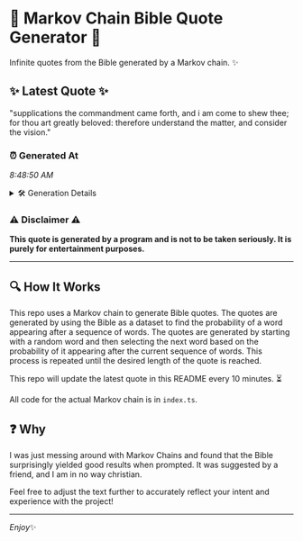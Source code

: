 # 📖 Markov Chain Bible Quote Generator 📖

Infinite quotes from the Bible generated by a Markov chain. ✨

## ✨ Latest Quote ✨
"supplications the commandment came forth, and i am come to shew thee; for thou art greatly beloved: therefore understand the matter, and consider the vision."

### ⏰ Generated At
*8:48:50 AM*

<details>
    <summary>🛠️ Generation Details</summary>
    <p>
        <strong>🌱 Seed:</strong> supplications<br>
        <strong>🔄 Iterations:</strong> 24<br>
        <strong>📜 Context History:</strong><br>[ supplications ]: the<br>[ supplications, the ]: commandment<br>[ supplications, the, commandment ]: came<br>[ supplications, the, commandment, came ]: forth,<br>[ supplications, the, commandment, came, forth, ]: and<br>[ supplications, the, commandment, came, forth,, and ]: i<br>[ the, commandment, came, forth,, and, i ]: am<br>[ commandment, came, forth,, and, i, am ]: come<br>[ came, forth,, and, i, am, come ]: to<br>[ forth,, and, i, am, come, to ]: shew<br>[ and, i, am, come, to, shew ]: thee;<br>[ i, am, come, to, shew, thee; ]: for<br>[ am, come, to, shew, thee;, for ]: thou<br>[ come, to, shew, thee;, for, thou ]: art<br>[ to, shew, thee;, for, thou, art ]: greatly<br>[ shew, thee;, for, thou, art, greatly ]: beloved:<br>[ thee;, for, thou, art, greatly, beloved: ]: therefore<br>[ for, thou, art, greatly, beloved:, therefore ]: understand<br>[ thou, art, greatly, beloved:, therefore, understand ]: the<br>[ art, greatly, beloved:, therefore, understand, the ]: matter,<br>[ greatly, beloved:, therefore, understand, the, matter, ]: and<br>[ beloved:, therefore, understand, the, matter,, and ]: consider<br>[ therefore, understand, the, matter,, and, consider ]: the<br>[ understand, the, matter,, and, consider, the ]: vision.<br>
    </p>
</details>

### ⚠️ Disclaimer ⚠️
**This quote is generated by a program and is not to be taken seriously. It is purely for entertainment purposes.**

---

## 🔍 How It Works

This repo uses a Markov chain to generate Bible quotes. The quotes are generated by using the Bible as a dataset to find the probability of a word appearing after a sequence of words. The quotes are generated by starting with a random word and then selecting the next word based on the probability of it appearing after the current sequence of words. This process is repeated until the desired length of the quote is reached.

This repo will update the latest quote in this README every 10 minutes. ⏳

All code for the actual Markov chain is in `index.ts`.

## ❓ Why

I was just messing around with Markov Chains and found that the Bible surprisingly yielded good results when prompted. 
It was suggested by a friend, and I am in no way christian.

Feel free to adjust the text further to accurately reflect your intent and experience with the project!

---

*Enjoy*✨

